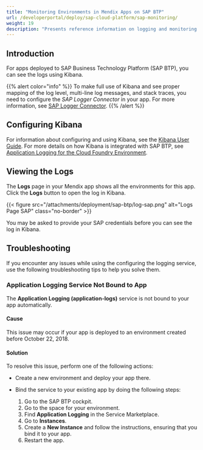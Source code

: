 ```yaml
---
title: "Monitoring Environments in Mendix Apps on SAP BTP"
url: /developerportal/deploy/sap-cloud-platform/sap-monitoring/
weight: 19
description: "Presents reference information on logging and monitoring for Mendix apps running on SAP BTO."
---
```


## Introduction

For apps deployed to SAP Business Technology Platform (SAP BTP), you can see the logs using Kibana.

{{% alert color="info" %}}
To make full use of Kibana and see proper mapping of the log level, multi-line log messages, and stack traces, you need to configure the *SAP Logger Connector* in your app. For more information, see [SAP Logger Connector](/appstore/modules/sap/sap-logger/).
{{% /alert %}}

## Configuring Kibana

For information about configuring and using Kibana, see the [Kibana User Guide](https://www.elastic.co/guide/en/kibana/current/index.html). For more details on how Kibana is integrated with SAP BTP, see [Application Logging for the Cloud Foundry Environment](https://help.sap.com/viewer/ee8e8a203e024bbb8c8c2d03fce527dc/Cloud/en-US/68454d44ad41458788959485a24305e2.html).

## Viewing the Logs

The **Logs** page in your Mendix app shows all the environments for this app. Click the **Logs** button to open the log in Kibana.

{{< figure src="/attachments/deployment/sap-btp/log-sap.png" alt="Logs Page SAP" class="no-border" >}}

You may be asked to provide your SAP credentials before you can see the log in Kibana.

## Troubleshooting

If you encounter any issues while using the configuring the logging service, use the following troubleshooting tips to help you solve them.

### Application Logging Service Not Bound to App

The **Application Logging (application-logs)** service is not bound to your app automatically.

#### Cause

This issue may occur if your app is deployed to an environment created before October 22, 2018.

#### Solution

To resolve this issue, perform one of the following actions:

* Create a new environment and deploy your app there.
* Bind the service to your existing app by doing the following steps:

    1. Go to the SAP BTP cockpit.
    2. Go to the space for your environment.
    3. Find **Application Logging** in the Service Marketplace.
    4. Go to **Instances**.
    5. Create a **New Instance** and follow the instructions, ensuring that you bind it to your app.
    6. Restart the app.
